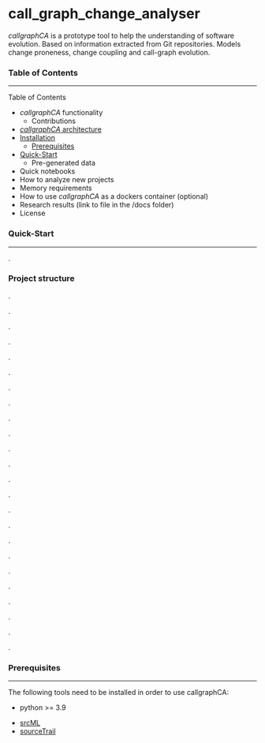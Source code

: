 # call_graph_change_analyser
*callgraphCA* is a prototype tool to help the understanding of software evolution. Based on information extracted from Git repositories. Models change proneness, change coupling and call-graph evolution.

### Table of Contents
---------------------

Table of Contents
*	*callgraphCA* functionality
    *	Contributions
*	[*callgraphCA* architecture](https://github.com/GLopezMUZH/call_graph_change_analyser/blob/main/docs/arch.rst)
* [Installation](README.md#Installation)
    * [Prerequisites](README.md#Prerequisites)
* [Quick-Start](README.md#Quick-Start)
    *	Pre-generated data
*	Quick notebooks
*	How to analyze new projects
*	Memory requirements
*	How to use *callgraphCA* as a dockers container (optional)
*	Research results (link to file in the /docs folder)
*	License



### Quick-Start
---------------
.

### Project structure
.

.

.

.

.

.

.

.

.

.

.

.

.

.

.

.

.

.

.

.

.

.

.

.


### Prerequisites
-----------------
The following tools need to be installed in order to use callgraphCA:

 * python >= 3.9
- [srcML][1]
- [sourceTrail][2]

[1]: https://www.srcml.org/
[2]: https://github.com/CoatiSoftware/Sourcetrail
